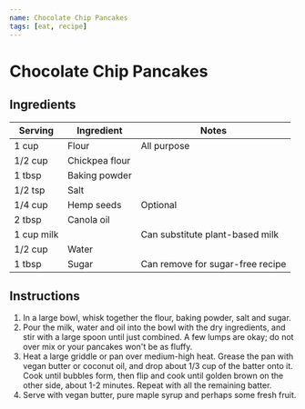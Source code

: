```yaml
---
name: Chocolate Chip Pancakes
tags: [eat, recipe]
---
```


# Chocolate Chip Pancakes

## Ingredients

| Serving | Ingredient | Notes |
|-|-|-|
| 1 cup | Flour | All purpose |
| 1/2 cup | Chickpea flour |  |
| 1 tbsp | Baking powder |  |
| 1/2 tsp | Salt |  |
| 1/4 cup | Hemp seeds | Optional |
| 2 tbsp | Canola oil |  |
| 1 cup milk |  | Can substitute plant-based milk |
| 1/2 cup | Water |  |
| 1 tbsp | Sugar | Can remove for sugar-free recipe |

## Instructions

1. In a large bowl, whisk together the flour, baking powder, salt and sugar.
1. Pour the milk, water and oil into the bowl with the dry ingredients, and stir with a large spoon until just combined. A few lumps are okay; do not over mix or your pancakes won't be as fluffy.
1. Heat a large griddle or pan over medium-high heat. Grease the pan with vegan butter or coconut oil, and drop about 1/3 cup of the batter onto it. Cook until bubbles form, then flip and cook until golden brown on the other side, about 1-2 minutes. Repeat with all the remaining batter.
1. Serve with vegan butter, pure maple syrup and perhaps some fresh fruit.